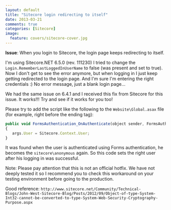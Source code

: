 ```yaml
---
layout: default
title: "Sitecore login redirecting to itself"
date: 2013-03-21
comments: true
categories: [Sitecore]
image:
  feature: covers/sitecore-cover.jpg
---
```

**Issue**: When you login to Sitecore, the login page keeps redirecting to itself.

I'm using Sitecore.NET 6.5.0 (rev. 111230) I tried to change the `Login.RememberLastLoggedInUserName` to false (was present and set to true).
Now I don't get to see the error anymore, but when logging in I just keep getting redirected to the login page. And I'm sure I'm entering the right credentials :) No error message, just a blank login page...

We had the same issue on 6.4.1 and I received this fix from Sitecore for this issue. It works!!! Try and see if it works for you too!

Please try to add the script like the following to the `Website\Global.asax` file (for example, right before the ending </script> tag):

```javascript
public void FormsAuthentication_OnAuthenticate(object sender, FormsAuthenticationEventArgs args)
{
   args.User = Sitecore.Context.User;
}
```

It was found when the user is authenticated using Forms authentication, he becomes the `sitecore\anonymous` again. So this code sets the right user after his logging in was successful.

Note:
Please pay attention that this is not an official hotfix. We have not deeply tested it so I recommend you to check this workaround on your testing environment before going to the production.


Good reference: `http://www.sitecore.net/Community/Technical-Blogs/John-West-Sitecore-Blog/Posts/2012/09/Object-of-type-System-Int32-cannot-be-converted-to-type-System-Web-Security-Cryptography-Purpose.aspx`